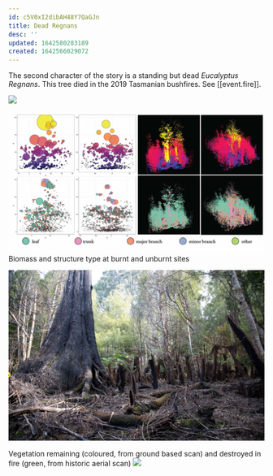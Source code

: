 ```yaml
---
id: c5V0xI2dibAH48Y7QaGJn
title: Dead Regnans
desc: ''
updated: 1642580283189
created: 1642566029072
---
```

The second character of the story is a standing but dead _Eucalyptus Regnans_. This tree died in the 2019 Tasmanian bushfires. See [[event.fire]].

![](assets/images/bennets/Bennets.jpg)

![](/assets/images/2021-10-20-12-48-24.png)
Biomass and structure type at burnt and unburnt sites

![](/assets/images/2021-10-20-16-05-00.png)

Vegetation remaining (coloured, from ground based scan) and destroyed in fire (green, from historic aerial scan)
![](assets/images/SIGGRAPH-Images/Last-Of-Their-Kind-007.png)

